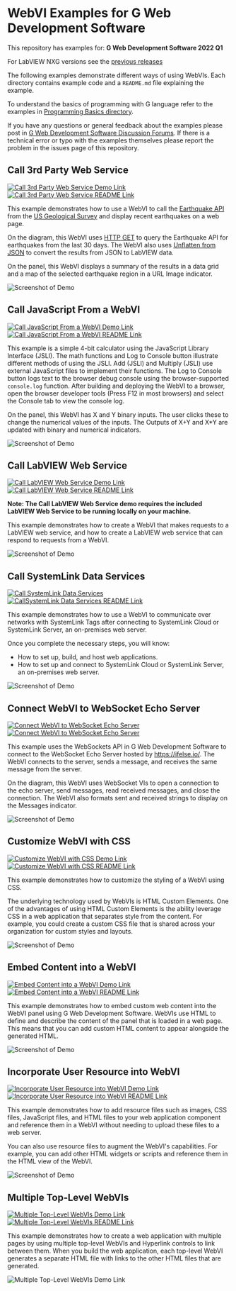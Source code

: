 # WebVI Examples for G Web Development Software

This repository has examples for:
**G Web Development Software 2022 Q1**

For LabVIEW NXG versions see the [previous releases](https://github.com/ni/webvi-examples/releases/)

The following examples demonstrate different ways of using WebVIs. Each directory contains example code and a `README.md` file explaining the example.

To understand the basics of programming with G language refer to the examples in [Programming Basics directory](ProgrammingBasics).

If you have any questions or general feedback about the examples please post in [G Web Development Software Discussion Forums](https://www.ni.com/r/ask-ni-community-gweb).
If there is a technical error or typo with the examples themselves please report the problem in the issues page of this repository.

## Call 3rd Party Web Service

[![Call 3rd Party Web Service Demo Link](https://img.shields.io/badge/Details-Demo_Link-green.svg)](https://ni.github.io/webvi-examples/Call3rdPartyWebService/Builds/WebApp_Default%20Web%20Server/)
[![Call 3rd Party Web Service README Link](https://img.shields.io/badge/Details-README_Link-orange.svg)](Call3rdPartyWebService)

This example demonstrates how to use a WebVI to call the [Earthquake API](https://earthquake.usgs.gov/) from the [US Geological Survey](https://www.usgs.gov/) and display recent earthquakes on a web page.

On the diagram, this WebVI uses [HTTP GET](https://www.ni.com/documentation/en/g-web-development/latest/node-ref/get/) to query the Earthquake API for earthquakes from the last 30 days. The WebVI also uses [Unflatten from JSON](https://www.ni.com/documentation/en/g-web-development/latest/node-ref/unflatten-from-json/) to convert the results from JSON to LabVIEW data.

On the panel, this WebVI displays a summary of the results in a data grid and a map of the selected earthquake region in a URL Image indicator.

![Screenshot of Demo](Call3rdPartyWebService/readme_files/Screenshot.gif)

## Call JavaScript From a WebVI

[![Call JavaScript From a WebVI Demo Link](https://img.shields.io/badge/Details-Demo_Link-green.svg)](https://ni.github.io/webvi-examples/CallJavaScriptFromAWebVI/Builds/WebApp_Default%20Web%20Server/)
[![Call JavaScript From a WebVI README Link](https://img.shields.io/badge/Details-README_Link-orange.svg)](CallJavaScriptFromAWebVI)

This example is a simple 4-bit calculator using the JavaScript Library Interface (JSLI). The math functions and Log to Console button illustrate different methods of using the JSLI. Add (JSLI) and Multiply (JSLI) use external JavaScript files to implement their functions. The Log to Console button logs text to the browser debug console using the browser-supported `console.log` function. After building and deploying the WebVI to a browser, open the browser developer tools (Press F12 in most browsers) and select the Console tab to view the console log.

On the panel, this WebVI has X and Y binary inputs. The user clicks these to change the numerical values of the inputs. The Outputs of X+Y and X*Y are updated with binary and numerical indicators.

![Screenshot of Demo](CallJavaScriptFromAWebVI/readme_files/Screenshot.gif)

## Call LabVIEW Web Service

[![Call LabVIEW Web Service Demo Link](https://img.shields.io/badge/Details-Demo_Link-green.svg)](https://ni.github.io/webvi-examples/CallLabVIEWWebService/Builds/WebApp_Default%20Web%20Server/)
[![Call LabVIEW Web Service README Link](https://img.shields.io/badge/Details-README_Link-orange.svg)](CallLabVIEWWebService)

__Note: The Call LabVIEW Web Service demo requires the included LabVIEW Web Service to be running locally on your machine.__

This example demonstrates how to create a WebVI that makes requests to a LabVIEW web service, and how to create a LabVIEW web service that can respond to requests from a WebVI.

![Screenshot of Demo](CallLabVIEWWebService/readme_files/Screenshot.gif)

## Call SystemLink Data Services

[![Call SystemLink Data Services](https://img.shields.io/badge/Details-Demo_Link-green.svg)](https://ni.github.io/webvi-examples/CallSystemLinkDataServices/Builds/Full%20Data%20Services%20App_Default%20Web%20Server/)
[![CallSystemLink Data Services README Link](https://img.shields.io/badge/Details-README_Link-orange.svg)](CallSystemLinkDataServices)

This example demonstrates how to use a WebVI to communicate over networks with SystemLink Tags after connecting to SystemLink Cloud or SystemLink Server, an on-premises web server.  

Once you complete the necessary steps, you will know:

- How to set up, build, and host web applications.
- How to set up and connect to SystemLink Cloud or SystemLink Server, an on-premises web server.

![Screenshot of Demo](CallSystemLinkDataServices/readme_files/Screenshot.gif)

## Connect WebVI to WebSocket Echo Server

[![Connect WebVI to WebSocket Echo Server](https://img.shields.io/badge/Details-Demo_Link-green.svg)](https://ni.github.io/webvi-examples/ConnectWebVIToWebSocketEchoServer/Builds/WebApp_Default%20Web%20Server/)
[![Connect WebVI to WebSocket Echo Server](https://img.shields.io/badge/Details-README_Link-orange.svg)](ConnectWebVIToWebSocketEchoServer)

This example uses the WebSockets API in G Web Development Software to connect to the WebSocket Echo Server hosted by https://ifelse.io/. The WebVI connects to the server, sends a message, and receives the same message from the server.

On the diagram, this WebVI uses WebSocket VIs to open a connection to the echo server, send messages, read received messages, and close the connection. The WebVI also formats sent and received strings to display on the Messages indicator.

![Screenshot of Demo](ConnectWebVIToWebSocketEchoServer/readme_files/Screenshot.gif)

## Customize WebVI with CSS

[![Customize WebVI with CSS Demo Link](https://img.shields.io/badge/Details-Demo_Link-green.svg)](https://ni.github.io/webvi-examples/CustomizeWithCss/Builds/WebApp_Default%20Web%20Server/)
[![Customize WebVI with CSS README Link](https://img.shields.io/badge/Details-README_Link-orange.svg)](CustomizeWithCss)

This example demonstrates how to customize the styling of a WebVI using CSS.

The underlying technology used by WebVIs is HTML Custom Elements. One of the advantages of using HTML Custom Elements is the ability leverage CSS in a web application that separates style from the content. For example, you could create a custom CSS file that is shared across your organization for custom styles and layouts.

![Screenshot of Demo](CustomizeWithCss/readme_files/Screenshot.gif)

## Embed Content into a WebVI

[![Embed Content into a WebVI Demo Link](https://img.shields.io/badge/Details-Demo_Link-green.svg)](https://ni.github.io/webvi-examples/EmbedContentIntoWebVI/Builds/WebApp_Default%20Web%20Server/)
[![Embed Content into a WebVI README Link](https://img.shields.io/badge/Details-README_Link-orange.svg)](EmbedContentIntoWebVI)

This example demonstrates how to embed custom web content into the WebVI panel using G Web Development Software. WebVIs use HTML to define and describe the content of the panel that is loaded in a web page. This means that you can add custom HTML content to appear alongside the generated HTML.

![Screenshot of Demo](EmbedContentIntoWebVI/readme_files/Screenshot.gif)

## Incorporate User Resource into WebVI

[![Incorporate User Resource into WebVI Demo Link](https://img.shields.io/badge/Details-Demo_Link-green.svg)](https://ni.github.io/webvi-examples/IncorporateUserResources/Builds/WebApp_Default%20Web%20Server/)
[![Incorporate User Resource into WebVI README Link](https://img.shields.io/badge/Details-README_Link-orange.svg)](IncorporateUserResources)

This example demonstrates how to add resource files such as images, CSS files, JavaScript files, and HTML files to your web application component and reference them in a WebVI without needing to upload these files to a web server.

You can also use resource files to augment the WebVI's capabilities. For example, you can add other HTML widgets or scripts and reference them in the HTML view of the WebVI.

![Screenshot of Demo](IncorporateUserResources/readme_files/Screenshot.gif)

## Multiple Top-Level WebVIs

[![Multiple Top-Level WebVIs Demo Link](https://img.shields.io/badge/Details-Demo_Link-green.svg)](https://ni.github.io/webvi-examples/MultipleTopLevelWebVIs/Builds/WebApp_Default%20Web%20Server/)
[![Multiple Top-Level WebVIs README Link](https://img.shields.io/badge/Details-README_Link-orange.svg)](MultipleTopLevelWebVIs)

This example demonstrates how to create a web application with multiple pages by using multiple top-level WebVIs and Hyperlink controls to link between them. When you build the web application, each top-level WebVI generates a separate HTML file with links to the other HTML files that are generated.

![Multiple Top-Level WebVIs Demo Link](MultipleTopLevelWebVIs/readme_files/Screenshot.gif)
